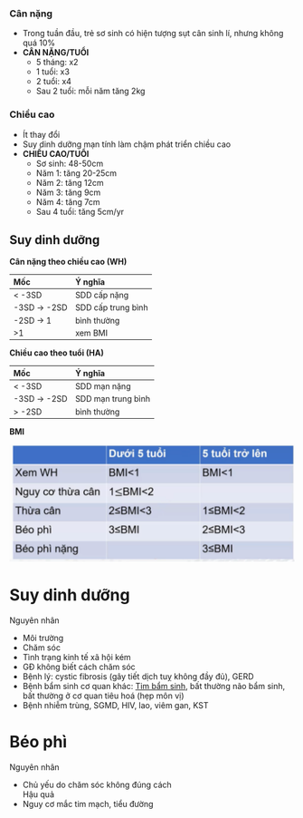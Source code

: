 ### Cân nặng  
- Trong tuần đầu, trẻ sơ sinh có hiện tượng sụt cân sinh lí, nhưng không quá 10%  
- **CÂN NẶNG/TUỔI**  
	- 5 tháng: x2  
	- 1 tuổi: x3  
	- 2 tuổi: x4  
	- Sau 2 tuổi: mỗi năm tăng 2kg  
  
### Chiều cao  
- Ít thay đổi  
- Suy dinh dưỡng mạn tính làm chậm phát triển chiều cao  
- **CHIỀU CAO/TUỔI**  
	- Sơ sinh: 48-50cm  
	- Năm 1: tăng 20-25cm  
	- Năm 2: tăng 12cm  
	- Năm 3: tăng 9cm  
	- Năm 4: tăng 7cm  
	- Sau 4 tuổi: tăng 5cm/yr  
  
## Suy dinh dưỡng  
  
**Cân nặng theo chiều cao (WH)**  
  
| Mốc            | Ý nghĩa            |  
|:----------------|:---------------------|  
| &lt; -3SD       | SDD cấp nặng       |  
| -3SD -&gt; -2SD | SDD cấp trung bình |  
|    -2SD -&gt; 1 | bình thường        |  
| &gt;1           | xem BMI              |    
**Chiều cao theo tuổi (HA)**  
  
| Mốc            | Ý nghĩa            |  
|:----------------|:---------------------|  
| &lt; -3SD       | SDD mạn nặng       |  
| -3SD -&gt; -2SD | SDD mạn trung bình |  
| &gt; -2SD       | bình thường        |    
  
**BMI**  
  
![Pasted image 20230327195923.png](../../../../../200%20Files/image/Pasted%20image%2020230327195923.png)  
  
# Suy dinh dưỡng  
Nguyên nhân  
- Môi trường  
- Chăm sóc  
- Tình trạng kinh tế xã hội kém  
- GĐ không biết cách chăm sóc  
- Bệnh lý: cystic fibrosis (gây tiết dịch tuỵ không đầy đủ), GERD  
- Bệnh bẩm sinh cơ quan khác: [Tim bẩm sinh](../../BM%20NHI%20-%20Tot%20nghiep/TIM%20M%E1%BA%A0CH/TI%E1%BA%BEP%20C%E1%BA%ACN%20TIM%20B%E1%BA%A8M%20SINH.md), bất thường não bẩm sinh, bất thường ở cơ quan tiêu hoá (hẹp môn vị)  
- Bệnh nhiễm trùng, SGMD, HIV, lao, viêm gan, KST  
  
# Béo phì  
Nguyên nhân  
- Chủ yếu do chăm sóc không đúng cách  
Hậu quả  
- Nguy cơ mắc tim mạch, tiểu đường